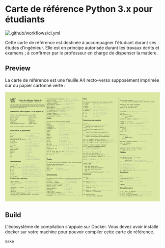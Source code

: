 # Carte de référence Python 3.x pour étudiants

![.github/workflows/ci.yml](https://github.com/heig-tin-info/refcard-python/workflows/.github/workflows/ci.yml/badge.svg)

Cette carte de référence est destinée à accompagner l'étudiant durant ses études d'ingénieur. Elle est en principe autorisée durant les travaux écrits et examens ; à confirmer par le professeur en charge de dispenser la matière.

## Preview

La carte de référence est une feuille A4 recto-verso supposément imprimée sur du papier cartonné verte :

[![Preview](preview.png)](https://github.com/heig-tin-info/refcard-python/releases/latest/download/refcard-python.pdf)

## Build

L'écosystème de compilation s'appuie sur Docker. Vous devez avoir installé docker sur votre machine pour pouvoir compiler cette carte de référence.

```
make
```
